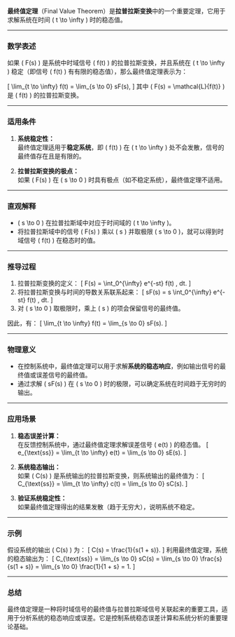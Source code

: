 **最终值定理**（Final Value Theorem）是**拉普拉斯变换**中的一个重要定理，它用于求解系统在时间 \( t \to \infty \) 时的稳态值。

---

### **数学表述**
如果 \( F(s) \) 是系统中时域信号 \( f(t) \) 的拉普拉斯变换，并且系统在 \( t \to \infty \) 稳定（即信号 \( f(t) \) 有有限的稳态值），那么最终值定理表示为：

\[
\lim_{t \to \infty} f(t) = \lim_{s \to 0} sF(s),
\]
其中 \( F(s) = \mathcal{L}\{f(t)\} \) 是 \( f(t) \) 的拉普拉斯变换。

---

### **适用条件**
1. **系统稳定性：**  
   最终值定理适用于**稳定系统**，即 \( f(t) \) 在 \( t \to \infty \) 处不会发散，信号的最终值存在且是有限的。

2. **拉普拉斯变换的极点：**  
   如果 \( F(s) \) 在 \( s \to 0 \) 时具有极点（如不稳定系统），最终值定理不适用。

---

### **直观解释**
- \( s \to 0 \) 在拉普拉斯域中对应于时间域的 \( t \to \infty \)。
- 将拉普拉斯域中的信号 \( F(s) \) 乘以 \( s \) 并取极限 \( s \to 0 \)，就可以得到时域信号 \( f(t) \) 在稳态时的值。

---

### **推导过程**
1. 拉普拉斯变换的定义：
   \[
   F(s) = \int_0^{\infty} e^{-st} f(t) \, dt.
   \]
2. 将拉普拉斯变换与时间的导数关系联系起来：
   \[
   sF(s) = s \int_0^{\infty} e^{-st} f(t) \, dt.
   \]
3. 对 \( s \to 0 \) 取极限时，乘上 \( s \) 的项会保留信号的最终值。

因此，有：
\[
\lim_{t \to \infty} f(t) = \lim_{s \to 0} sF(s).
\]

---

### **物理意义**
- 在控制系统中，最终值定理可以用于求解**系统的稳态响应**，例如输出信号的最终值或误差信号的最终值。
- 通过求解 \( sF(s) \) 在 \( s \to 0 \) 时的极限，可以确定系统在时间趋于无穷时的输出。

---

### **应用场景**
1. **稳态误差计算：**  
   在反馈控制系统中，通过最终值定理求解误差信号 \( e(t) \) 的稳态值。
   \[
   e_{\text{ss}} = \lim_{t \to \infty} e(t) = \lim_{s \to 0} sE(s).
   \]

2. **系统稳态输出：**  
   如果 \( C(s) \) 是系统输出的拉普拉斯变换，则系统输出的最终值为：
   \[
   C_{\text{ss}} = \lim_{t \to \infty} c(t) = \lim_{s \to 0} sC(s).
   \]

3. **验证系统稳定性：**  
   如果最终值定理得出的结果发散（趋于无穷大），说明系统不稳定。

---

### **示例**
假设系统的输出 \( C(s) \) 为：
\[
C(s) = \frac{1}{s(1 + s)}.
\]
利用最终值定理，系统的稳态输出为：
\[
C_{\text{ss}} = \lim_{s \to 0} sC(s) = \lim_{s \to 0} \frac{s}{s(1 + s)} = \lim_{s \to 0} \frac{1}{1 + s} = 1.
\]

---

### **总结**
最终值定理是一种将时域信号的最终值与拉普拉斯域信号关联起来的重要工具，适用于分析系统的稳态响应或误差。它是控制系统稳态误差计算和系统分析的重要理论基础。
